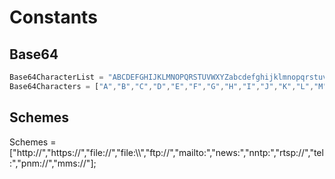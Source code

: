 # Constants

## Base64
```javascript
Base64CharacterList = "ABCDEFGHIJKLMNOPQRSTUVWXYZabcdefghijklmnopqrstuvwxyz0123456789+/=";
Base64Characters = ["A","B","C","D","E","F","G","H","I","J","K","L","M","N","O","P","Q","R","S","T","U","V","W","X","Y","Z","a","b","c","d","e","f","g","h","i","j","k","l","m","n","o","p","q","r","s","t","u","v","w","x","y","z","0","1","2","3","4","5","6","7","8","9","+","/","="];
```

## Schemes
Schemes = ["http://","https://","file://","file:\\\\","ftp://","mailto:","news:","nntp:","rtsp://","tel:","pnm://","mms://"];

